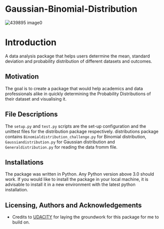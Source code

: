 # Gaussian-Binomial-Distribution


![439895 image0](https://user-images.githubusercontent.com/67300602/127413434-98cb1c19-e357-42c4-ac10-c3a07c6fdda4.jpg)


# Introduction

A data analysis package that helps users determine the mean, standard deviation and probability distribution of different datasets and outcomes. 

## Motivation 
The goal is to create a package that would help academics and data professionals alike in quickly determining the Probability Distributions of their dataset and visualising it.  


## File Descriptions 
The ``setup.py`` and ``test.py`` scripts are the set-up configuration and the unittest files for the distribution package respectively. distributions package contains ``Binomialdistribution_challenge.py`` for Binomial distribution, ``Gaussiandistribution.py`` for Gaussian distribution and ``Generaldistribution.py`` for reading the data fromm file. 



## Installations
The package was written in Python. Any Python version above 3.0 should work. If you would like to install the package in your local machine, it is advisable to install it in a new environment with the latest python installation. 



## Licensing, Authors and Acknowledgements
* Credits to [UDACITY](udacity.com) for laying the groundwork for this package for me to build on. 
